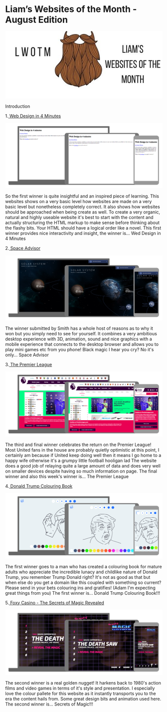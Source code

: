 Liam’s Websites of the Month - August Edition
=============================================

![LWOTM Logo](../../LWOTM-logo-beard.jpg)

Introduction

1.[ Web Design in 4 Minutes](http://jgthms.com/web-design-in-4-minutes/)

![Web Design in 4 Minutes homepage](web-design-four-minutes.jpg)

So the first winner is quite insightful and an inspired piece of learning. This websites shows on a very basic level how websites are made on a very basic level but nonetheless completely correct. It also shows how websites should be approached when being create as well. To create a very organic, natural and highly useable website it's best to start with the content and actually structuring the HTML markup to make sense before thinking about the flashy bits. Your HTML should have a logical order like a novel. This first winner provides nice interactivity and insight, the winner is... Wed Design in 4 Minutes

2.[ Space Advisor](http://www.space-advisor.ca/en/?experience)

![Space Advisor homepage](space-advisor.jpg)

The winner submitted by Smith has a whole host of reasons as to why it won but you simply need to see for yourself. It combines a very ambitious desktop experience with 3D, animation, sound and nice graphics with a mobile experience that connects to the desktop browser and allows you to play mini games etc from you phone! Black magic I hear you cry? No it's only... Space Advisor

3.[ The Premier League](https://www.premierleague.com/)

![The Premier League homepage](premier-league.jpg)

The third and final winner celebrates the return on the Premier League! Most United fans in the house are probably quietly optimistic at this point, I certainly am because if United keep doing well then it means I go home to a happy wife otherwise it's a grumpy little football hooligan lad 
The website does a good job of relaying quite a large amount of data and does very well on smaller devices despite having so much information on page.
The final winner and also this week's winner is... The Premier League

4.[ Donald Trump Colouring Book](http://obliterate.me/)

![Donald Trump Colouring Book homepage](donald-trump-colouring-book.jpg)

The first winner goes to a man who has created a colouring book for mature adults who appreciate the incredible lunacy and childlike nature of Donald Trump, you remember Trump Donald right? It's not as good as that but when else do you get a domain like this coupled with something so current? Please send in your bets colouring ins and gratifies! (Adam I'm expecting great things from you) The first winner is... Donald Trump Colouring Book!!!

5.[ Foxy Casino - The Secrets of Magic Revealed](https://www.foxycasino.com/featured/secrets-of-magic.html)

![Foxy Casino - The Secrets of Magic Revealed homepage](secrets-of-magic.jpg)

The second winner is a real golden nugget! It harkens back to 1980's action films and video games in terms of it's style and presentation. I especially love the colour pallete for this website as it instantly transports you to the era the content hails from. Some great design bits and animation used here. The second winner is... Secrets of Magic!!!
